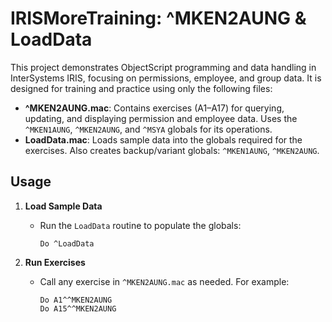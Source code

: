 # IRISMoreTraining: ^MKEN2AUNG & LoadData

This project demonstrates ObjectScript programming and data handling in InterSystems IRIS, focusing on permissions, employee, and group data. It is designed for training and practice using only the following files:

- **^MKEN2AUNG.mac**: Contains exercises (A1–A17) for querying, updating, and displaying permission and employee data. Uses the `^MKEN1AUNG`, `^MKEN2AUNG`, and `^MSYA` globals for its operations.
- **LoadData.mac**: Loads sample data into the globals required for the exercises. Also creates backup/variant globals: `^MKEN1AUNG`, `^MKEN2AUNG`.

## Usage

1. **Load Sample Data**
   - Run the `LoadData` routine to populate the globals:
     ```
     Do ^LoadData
     ```

2. **Run Exercises**
   - Call any exercise in `^MKEN2AUNG.mac` as needed. For example:
     ```
     Do A1^^MKEN2AUNG
     Do A15^^MKEN2AUNG
     ```


